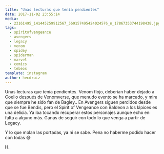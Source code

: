```yaml
---
title: "Unas lecturas que tenía pendientes"
date: 2017-11-02 23:55:14
media: 
  - 23161495_141445259912567_569157495424024576_n_17867353744198438.jpg
tags: 
  - spiritofvengeance
  - avengers
  - legacy
  - venom
  - spidey
  - spiderman
  - marvel
  - comics
  - tebeos
template: instagram
author: hecdruiz
---
```


Unas lecturas que tenía pendientes. Venom flojo, deberían haber dejado a Coello después de Venomverse, que menudo evento se ha marcado, y mira que siempre he sido fan de Bagley.. En Avengers siguen perdidos desde que se fue Bendis, pero el Spirit of Vengeance con Baldeon a los lápices es una delicia. Ya iba tocando recuperar estos personajes aunque echo en falta a alguno más. Ganas de seguir con todo lo que venga a partir de Legacy.

Y lo que molan las portadas, ya ni se sabe. Pena no haberme podido hacer con todas 😅

H.
